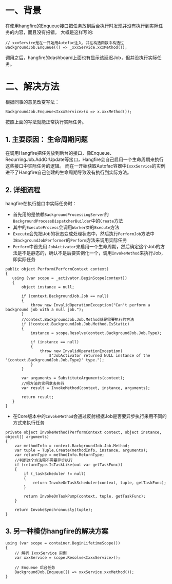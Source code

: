 # 一、背景
在使用hangfire的Enqueue接口把任务放到后台执行时发现并没有执行到实际任务的内容，而且没有报错。
大概是这样写的:

```
//_xxxService是在一开始用Autofac注入，并在构造函数中构造过
BackgroundJob.Enqueue(() => _xxxService.xxxMethod());
```

调用之后，hangfire的dashboard上面也有显示该延迟Job，但并没执行实际任务。

# 二、解决方法

根据同事的意见改变写法：

```
BackgroundJob.Enqueue<IxxxService>(x => x.xxxMethod());
```

按照上面的写法就能正常执行实际任务。

## 1. 主要原因： 生命周期问题
在调用Hangfire把任务放到后台的接口，像Enqueue、RecurringJob.AddOrUpdate等接口，Hangfire会自己启用一个生命周期来执行这些接口中实际任务的逻辑。
而在一开始获取Autofac容器中`IxxxService`的实例进不了Hangfire自己创建的生命周期导致没有执行到实际方法。

## 2. 详细流程
hangfire在执行接口中实际任务时：

* 首先用的是依赖`BackgroundProcessingServer`的`BackgroundProcessDispatcherBuilder`中的`Create`方法
*  其中的`ExecuteProcess`会调用`Worker类`的`Execute`方法
* `Execute`会先把Job的状态变成处理状态中，然后执行`PerformJob`方法中`IBackgroundJobPerformer`的`Perform`方法来调用实际任务
* `Perform`中首先用 `JobActivator`来启用一个生命周期，然后确定这个Job的方法是不是静态的，确认不是后要实例化一个，调用`InvokeMethod`来执行Job，即实际任务

 ```
public object Perform(PerformContext context)
{
    using (var scope = _activator.BeginScope(context))
    {
        object instance = null;

        if (context.BackgroundJob.Job == null)
        {
            throw new InvalidOperationException("Can't perform a background job with a null job.");
        }
        //context.BackgroundJob.Job.Method就是需要执行的方法
        if (!context.BackgroundJob.Job.Method.IsStatic)
        {
            instance = scope.Resolve(context.BackgroundJob.Job.Type);

            if (instance == null)
            {
                throw new InvalidOperationException(
                    $"JobActivator returned NULL instance of the '{context.BackgroundJob.Job.Type}' type.");
            }
        }

        var arguments = SubstituteArguments(context);
        //把方法的实例拿去执行
        var result = InvokeMethod(context, instance, arguments);

        return result;
    }
}
```
* 在Core版本中的`InvokeMethod`会通过反射根据Job是否要异步执行来用不同的方式来执行任务

```
private object InvokeMethod(PerformContext context, object instance, object[] arguments)
{
    var methodInfo = context.BackgroundJob.Job.Method;
    var tuple = Tuple.Create(methodInfo, instance, arguments);
    var returnType = methodInfo.ReturnType;
    //判断这个方法需不需要异步执行
    if (returnType.IsTaskLike(out var getTaskFunc))
    {
        if (_taskScheduler != null)
        {
            return InvokeOnTaskScheduler(context, tuple, getTaskFunc);
        }

        return InvokeOnTaskPump(context, tuple, getTaskFunc);
    }

    return InvokeSynchronously(tuple);
}
```

## 3. 另一种模仿hangfire的解决方案
```
using (var scope = container.BeginLifetimeScope())
{
    // 解析 IxxxService 实例
    var xxxService = scope.Resolve<IxxxService>();

    // Enqueue 后台任务
    BackgroundJob.Enqueue(() => xxxService.xxxMethod());
}
```

